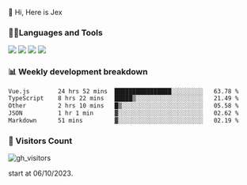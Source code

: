  👋 Hi, Here is Jex

 

### 🧑‍💻Languages and Tools

<code><a href="https://react.dev"><img src="https://api.iconify.design/logos:react.svg" /></a></code>
<code><a href="https://github.com/vuejs/core"><img src="https://api.iconify.design/logos:vue.svg" /></a></code> 
<code><a href="https://github.com/microsoft/TypeScript"><img src="https://api.iconify.design/logos:typescript-icon.svg" /></a></code>
<code><a href="https://threejs.org/"><img src="https://api.iconify.design/logos:threejs.svg" /></a></code>

### 📊 Weekly development breakdown

<!--START_SECTION:waka-->

```txt
Vue.js        24 hrs 52 mins  ████████████████░░░░░░░░░   63.78 %
TypeScript    8 hrs 22 mins   █████▒░░░░░░░░░░░░░░░░░░░   21.49 %
Other         2 hrs 10 mins   █▒░░░░░░░░░░░░░░░░░░░░░░░   05.58 %
JSON          1 hr 1 min      ▓░░░░░░░░░░░░░░░░░░░░░░░░   02.62 %
Markdown      51 mins         ▓░░░░░░░░░░░░░░░░░░░░░░░░   02.19 %
```

<!--END_SECTION:waka-->


### 👀 Visitors Count

![gh_visitors](https://profile-counter.glitch.me/jexlau/count.svg)

start at 06/10/2023.
